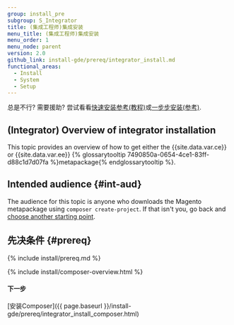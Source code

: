 ```yaml
---
group: install_pre
subgroup: S_Integrator
title: (集成工程师)集成安装
menu_title: (集成工程师)集成安装
menu_order: 1
menu_node: parent
version: 2.0
github_link: install-gde/prereq/integrator_install.md
functional_areas:
  - Install
  - System
  - Setup
---
```


<div class="bs-callout bs-callout-tip">
  <p>总是不行? 需要援助? 尝试看看<a href="{{ page.baseurl }}/install-gde/install-quick-ref.html">快速安装参考(教程)</a>或<a href="{{ page.baseurl }}/install-gde/install-roadmap_part1.html">一步步安装(参考)</a>.</p>
</div>

## (Integrator) Overview of integrator installation
This topic provides an overview of how to get either the {{site.data.var.ce}} or {{site.data.var.ee}} {% glossarytooltip 7490850a-0654-4ce1-83ff-d88c1d7d07fa %}metapackage{% endglossarytooltip %}.

## Intended audience {#int-aud}
The audience for this topic is anyone who downloads the Magento metapackage using `composer create-project`. If that isn't you, go back and <a href="{{ page.baseurl }}/install-gde/bk-install-guide.html">choose another starting point</a>.

## 先决条件 {#prereq}

{% include install/prereq.md %}

{% include install/composer-overview.html %}

#### 下一步
[安装Composer]({{ page.baseurl }}/install-gde/prereq/integrator_install_composer.html)
